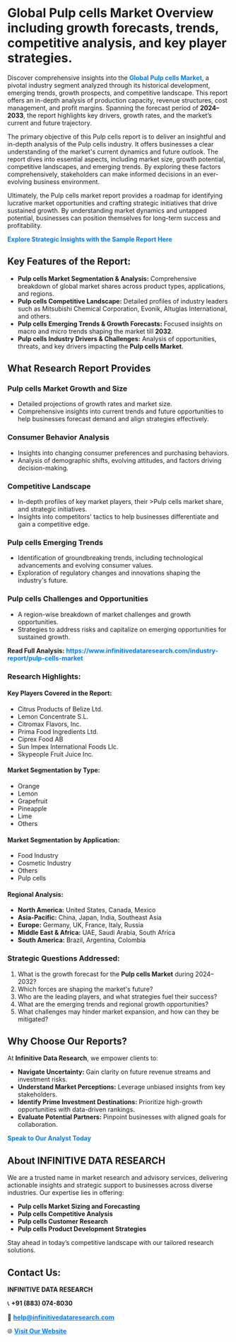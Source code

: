 <h1>Global Pulp cells Market Overview including growth forecasts, trends, competitive analysis, and key player strategies.</h1>
<p>
Discover comprehensive insights into the 
<a href="https://www.infinitivedataresearch.com/industry-report/pulp-cells-market" rel="dofollow" style="color: #007BFF; text-decoration: none;"><strong>Global Pulp cells Market</strong></a>, a pivotal industry segment analyzed through its historical development, emerging trends, growth prospects, and competitive landscape. This report offers an in-depth analysis of production capacity, revenue structures, cost management, and profit margins. Spanning the forecast period of <strong>2024–2033</strong>, the report highlights key drivers, growth rates, and the market’s current and future trajectory.
</p>
<p>
The primary objective of this Pulp cells report is to deliver an insightful and in-depth analysis of the Pulp cells industry. It offers businesses a clear understanding of the market's current dynamics and future outlook. The report dives into essential aspects, including market size, growth potential, competitive landscapes, and emerging trends. By exploring these factors comprehensively, stakeholders can make informed decisions in an ever-evolving business environment.
</p>
<p>
Ultimately, the Pulp cells market report provides a roadmap for identifying lucrative market opportunities and crafting strategic initiatives that drive sustained growth. By understanding market dynamics and untapped potential, businesses can position themselves for long-term success and profitability.
</p>
<p>
<a href="https://www.infinitivedataresearch.com/request-sample/reportId=110159" style="color: #007BFF; text-decoration: none;"><strong>Explore Strategic Insights with the Sample Report Here</strong></a>
</p>

<h2>Key Features of the Report:</h2>
<ul>
<li><strong>Pulp cells Market Segmentation & Analysis:</strong> Comprehensive breakdown of global market shares across product types, applications, and regions.</li>
<li><strong>Pulp cells Competitive Landscape:</strong> Detailed profiles of industry leaders such as Mitsubishi Chemical Corporation, Evonik, Altuglas International, and others.</li>
<li><strong>Pulp cells Emerging Trends & Growth Forecasts:</strong> Focused insights on macro and micro trends shaping the market till <strong>2032</strong>.</li>
<li><strong>Pulp cells Industry Drivers & Challenges:</strong> Analysis of opportunities, threats, and key drivers impacting the <strong>Pulp cells Market</strong>.</li>
</ul>

<h2>What Research Report Provides</h2>
<h3>Pulp cells Market Growth and Size</h3>
<ul>
<li>Detailed projections of growth rates and market size.</li>
<li>Comprehensive insights into current trends and future opportunities to help businesses forecast demand and align strategies effectively.</li>
</ul>

<h3>Consumer Behavior Analysis</h3>
<ul>
<li>Insights into changing consumer preferences and purchasing behaviors.</li>
<li>Analysis of demographic shifts, evolving attitudes, and factors driving decision-making.</li>
</ul>

<h3>Competitive Landscape</h3>
<ul>
<li>In-depth profiles of key market players, their >Pulp cells market share, and strategic initiatives.</li>
<li>Insights into competitors' tactics to help businesses differentiate and gain a competitive edge.</li>
</ul>

<h3>Pulp cells Emerging Trends</h3>
<ul>
<li>Identification of groundbreaking trends, including technological advancements and evolving consumer values.</li>
<li>Exploration of regulatory changes and innovations shaping the industry's future.</li>
</ul>

<h3>Pulp cells Challenges and Opportunities</h3>
<ul>
<li>A region-wise breakdown of market challenges and growth opportunities.</li>
<li>Strategies to address risks and capitalize on emerging opportunities for sustained growth.</li>
</ul>
<p><strong>Read Full Analysis:</strong> <a href="https://www.infinitivedataresearch.com/industry-report/pulp-cells-market" rel="dofollow" style="color: #007BFF; text-decoration: none;"><strong>https://www.infinitivedataresearch.com/industry-report/pulp-cells-market</strong></a></p>
<h3>Research Highlights:</h3>
<h4>Key Players Covered in the Report:</h4>
<ul><li>Citrus Products of Belize Ltd.</li><li>Lemon Concentrate S.L.</li><li>Citromax Flavors, Inc.</li><li>Prima Food Ingredients Ltd.</li><li>Ciprex Food AB</li><li>Sun Impex International Foods Llc.</li><li>Skypeople Fruit Juice Inc.</li></ul>
<h4>Market Segmentation by Type:</h4>
<ul><li>Orange</li><li>Lemon</li><li>Grapefruit</li><li>Pineapple</li><li>Lime</li><li>Others</li></ul>
<h4>Market Segmentation by Application:</h4>
<ul><li>Food Industry</li><li>Cosmetic Industry</li><li>Others</li><li>Pulp cells</li></ul>

<h4>Regional Analysis:</h4>
<ul>
<li><strong>North America:</strong> United States, Canada, Mexico</li>
<li><strong>Asia-Pacific:</strong> China, Japan, India, Southeast Asia</li>
<li><strong>Europe:</strong> Germany, UK, France, Italy, Russia</li>
<li><strong>Middle East & Africa:</strong> UAE, Saudi Arabia, South Africa</li>
<li><strong>South America:</strong> Brazil, Argentina, Colombia</li>
</ul>

<h3>Strategic Questions Addressed:</h3>
<ol>
<li>What is the growth forecast for the <strong>Pulp cells Market</strong> during 2024–2032?</li>
<li>Which forces are shaping the market's future?</li>
<li>Who are the leading players, and what strategies fuel their success?</li>
<li>What are the emerging trends and regional growth opportunities?</li>
<li>What challenges may hinder market expansion, and how can they be mitigated?</li>
</ol>

<h2>Why Choose Our Reports?</h2>
<p>At <strong>Infinitive Data Research</strong>, we empower clients to:</p>
<ul>
<li><strong>Navigate Uncertainty:</strong> Gain clarity on future revenue streams and investment risks.</li>
<li><strong>Understand Market Perceptions:</strong> Leverage unbiased insights from key stakeholders.</li>
<li><strong>Identify Prime Investment Destinations:</strong> Prioritize high-growth opportunities with data-driven rankings.</li>
<li><strong>Evaluate Potential Partners:</strong> Pinpoint businesses with aligned goals for collaboration.</li>
</ul>
<p><a href="https://www.infinitivedataresearch.com/industry-report/pulp-cells-market" rel="dofollow" style="color: #007BFF; text-decoration: none;"><strong>Speak to Our Analyst Today</strong></a></p>

<h2>About INFINITIVE DATA RESEARCH</h2>
<p>We are a trusted name in market research and advisory services, delivering actionable insights and strategic support to businesses across diverse industries. Our expertise lies in offering:</p>
<ul>
<li><strong>Pulp cells Market Sizing and Forecasting</strong></li>
<li><strong>Pulp cells Competitive Analysis</strong></li>
<li><strong>Pulp cells Customer Research</strong></li>
<li><strong>Pulp cells Product Development Strategies</strong></li>
</ul>
<p>Stay ahead in today’s competitive landscape with our tailored research solutions.</p>

<h2>Contact Us:</h2>
<p><strong>INFINITIVE DATA RESEARCH</strong></p>
<p>📞 <strong>+91 (883) 074-8030</strong></p>
<p>📧 <strong><a href="mailto:help@infinitivedataresearch.com" style="color: #007BFF;">help@infinitivedataresearch.com</a></strong></p>
<p>🌐 <strong><a href="https://www.infinitivedataresearch.com" rel="dofollow" style="color: #007BFF;">Visit Our Website</a></strong></p>